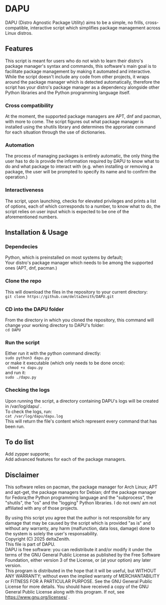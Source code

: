 # DAPU
DAPU (Distro Agnostic Package Utility) aims to be a simple, no frills, cross-compatible, interactive script which simplifies package management across Linux distros.

## Features
This script is meant for users who do not wish to learn their distro's package manager's syntax and commands, this software's main goal is to facilitate package management by making it automated and interactive. While the script doesn't include any code from other projects, it wraps around the package manager which is detected automatically, therefore the script has your distro's package manager as a dependency alongside other Python libraries and the Python programming language itself.

### Cross compatibility
At the moment, the supported package managers are APT, dnf and pacman, with more to come. The script figures out what package manager is installed using the shutils library and determines the approriate command for each situation through the use of dictionaries.

### Automation
The process of managing packages is entirely automatic, the only thing the user has to do is provide the information required by DAPU to know what to do and what package to interact with (e.g. when installing or removing a package, the user will be prompted to specify its name and to confirm the operation.)

### Interactiveness
The script, upon launching, checks for elevated privileges and prints a list of options, each of which corresponds to a number, to know what to do, the script relies on user input which is expected to be one of the aforementioned numbers.

## Installation & Usage
### Dependecies
Python, which is preinstalled on most systems by default;  
Your distro's package manager which needs to be among the supported ones (APT, dnf, pacman.)
### Clone the repo
This will download the files in the repository to your current directory:  
``git clone https://github.com/deltaZenith/DAPU.git``  
### CD into the DAPU folder
From the directory in which you cloned the repository, this command will change your working directory to DAPU's folder:  
``cd DAPU``  
### Run the script
Either run it with the python command directly:  
``sudo python3 dapu.py``  
or make it executable (which only needs to be done once):  
`` chmod +x dapu.py``   
and run it:  
``sudo ./dapu.py``
### Checking the logs
Upon running the script, a directory containing DAPU's logs will be created in /var/log/dapu/ .  
To check the logs, run:  
``cat /var/log/dapu/dapu.log``  
This will return the file's content which represent every command that has been run.

## To do list
Add zypper supporte;  
Add advanced features for each of the package managers.

## Disclaimer
This software relies on pacman, the package manager for Arch Linux; APT and apt-get, the package managers for Debian; dnf the package manager for Fedora;the Python programming language and the "subprocess", the "shutils", the "os" and the "logging" Python libraries.
I do not own/ am not affiliated with any of those projects.  

By using this script you agree that the author is not responsible for any damage that may be caused by the script which is provided "as is" and without any warranty, any harm (malfunction, data loss, damage) done to the system is solely the user's responsability.  
Copyright (C) 2025 deltaZenith.  
This file is part of DAPU.  
DAPU is free software: you can redistribute it and/or modify it under the terms of the GNU General Public License as published by the Free Software Foundation, either version 3 of the License, or (at your option) any later version.  
This program is distributed in the hope that it will be useful, but WITHOUT ANY WARRANTY; without even the implied warranty of MERCHANTABILITY or FITNESS FOR A PARTICULAR PURPOSE. See the GNU General Public License for more details. You should have received a copy of the GNU General Public License along with this program. If not, see <https://www.gnu.org/licenses/> .
